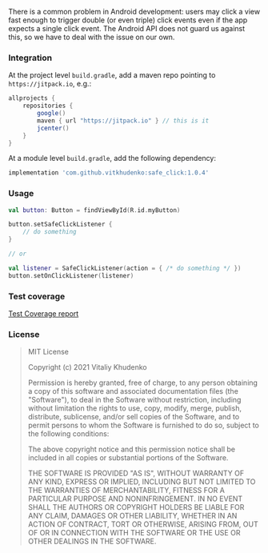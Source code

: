There is a common problem in Android development: users may click a view fast enough to trigger double (or even triple) click events even if
the app expects a single click event. The Android API does not guard us against this, so we have to deal with the issue on our own.

### Integration

At the project level `build.gradle`, add a maven repo pointing to `https://jitpack.io`, e.g.:

```groovy
allprojects {
    repositories {
        google()
        maven { url "https://jitpack.io" } // this is it
        jcenter()
    }
}
```

At a module level `build.gradle`, add the following dependency:

```groovy
implementation 'com.github.vitkhudenko:safe_click:1.0.4'
```

### Usage

```kotlin
val button: Button = findViewById(R.id.myButton)

button.setSafeClickListener {
    // do something
}

// or

val listener = SafeClickListener(action = { /* do something */ })
button.setOnClickListener(listener)
```

### Test coverage

[Test Coverage report][test_coverage]

### License

> MIT License
>
> Copyright (c) 2021 Vitaliy Khudenko
>
> Permission is hereby granted, free of charge, to any person obtaining a copy
> of this software and associated documentation files (the "Software"), to deal
> in the Software without restriction, including without limitation the rights
> to use, copy, modify, merge, publish, distribute, sublicense, and/or sell
> copies of the Software, and to permit persons to whom the Software is
> furnished to do so, subject to the following conditions:
>
> The above copyright notice and this permission notice shall be included in all
> copies or substantial portions of the Software.
>
> THE SOFTWARE IS PROVIDED "AS IS", WITHOUT WARRANTY OF ANY KIND, EXPRESS OR
> IMPLIED, INCLUDING BUT NOT LIMITED TO THE WARRANTIES OF MERCHANTABILITY,
> FITNESS FOR A PARTICULAR PURPOSE AND NONINFRINGEMENT. IN NO EVENT SHALL THE
> AUTHORS OR COPYRIGHT HOLDERS BE LIABLE FOR ANY CLAIM, DAMAGES OR OTHER
> LIABILITY, WHETHER IN AN ACTION OF CONTRACT, TORT OR OTHERWISE, ARISING FROM,
> OUT OF OR IN CONNECTION WITH THE SOFTWARE OR THE USE OR OTHER DEALINGS IN THE
> SOFTWARE.

[test_coverage]: https://rawcdn.githack.com/vitkhudenko/safe_click/a8ffe6f91a836cf9de4fd18374c3101be4957a76/safe_click_lib/reports/kover/index.html